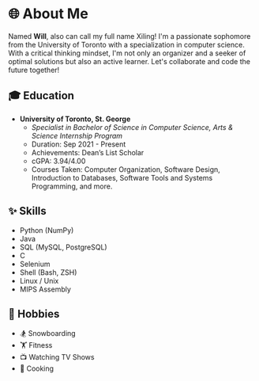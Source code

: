 # 🌐 About Me
Named **Will**, also can call my full name Xiling! I'm a passionate sophomore from the University of Toronto with a specialization in computer science. With a critical thinking mindset, I'm not only an organizer and a seeker of optimal solutions but also an active learner. Let's collaborate and code the future together!

## 🎓 Education
- **University of Toronto, St. George**
  - *Specialist in Bachelor of Science in Computer Science, Arts & Science Internship Program*
  - Duration: Sep 2021 - Present
  - Achievements: Dean’s List Scholar
  - cGPA: 3.94/4.00
  - Courses Taken: Computer Organization, Software Design, Introduction to Databases, Software Tools and Systems Programming, and more.

## ✨ Skills
- Python (NumPy)
- Java 
- SQL (MySQL, PostgreSQL)
- C
- Selenium
- Shell (Bash, ZSH)
- Linux / Unix
- MIPS Assembly

## 🎉 Hobbies
- 🏂 Snowboarding
- 🏋️ Fitness
- 📺 Watching TV Shows
- 🍳 Cooking
